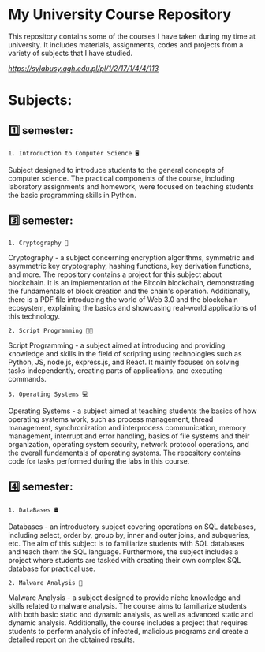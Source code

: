 
# My University Course Repository

This repository contains some of the courses I have taken during my time at university. It includes materials, assignments, codes and projects from a variety of subjects that I have studied. 

*https://sylabusy.agh.edu.pl/pl/1/2/17/1/4/4/113*

# Subjects:

## 1️⃣ semester:
    1. Introduction to Computer Science 🖥️
Subject designed to introduce students to the general concepts of computer science. The practical components of the course, including laboratory assignments and homework, were focused on teaching students the basic programming skills in Python.


## 3️⃣ semester:
    1. Cryptography 🔐
Cryptography - a subject concerning encryption algorithms, symmetric and asymmetric key cryptography, hashing functions, key derivation functions, and more. The repository contains a project for this subject about blockchain. It is an implementation of the Bitcoin blockchain, demonstrating the fundamentals of block creation and the chain's operation. Additionally, there is a PDF file introducing the world of Web 3.0 and the blockchain ecosystem, explaining the basics and showcasing real-world applications of this technology.

    2. Script Programming 👨‍💻
Script Programming - a subject aimed at introducing and providing knowledge and skills in the field of scripting using technologies such as Python, JS, node.js, express.js, and React. It mainly focuses on solving tasks independently, creating parts of applications, and executing commands.

    3. Operating Systems 💻
Operating Systems - a subject aimed at teaching students the basics of how operating systems work, such as process management, thread management, synchronization and interprocess communication, memory management, interrupt and error handling, basics of file systems and their organization, operating system security, network protocol operations, and the overall fundamentals of operating systems. The repository contains code for tasks performed during the labs in this course.

## 4️⃣ semester:
    1. DataBases 🛢️
Databases - an introductory subject covering operations on SQL databases, including select, order by, group by, inner and outer joins, and subqueries, etc. The aim of this subject is to familiarize students with SQL databases and teach them the SQL language. Furthermore, the subject includes a project where students are tasked with creating their own complex SQL database for practical use.

    2. Malware Analysis 🦠 
Malware Analysis - a subject designed to provide niche knowledge and skills related to malware analysis. The course aims to familiarize students with both basic static and dynamic analysis, as well as advanced static and dynamic analysis. Additionally, the course includes a project that requires students to perform analysis of infected, malicious programs and create a detailed report on the obtained results.


